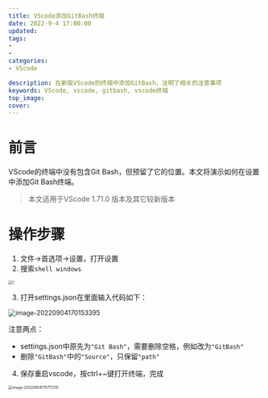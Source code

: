 ```yaml
---
title: VScode添加GitBash终端
date: 2022-9-4 17:00:00
updated: 
tags:
- 
- 
categories:
- VScode

description: 在新版VScode的终端中添加GitBash，注明了相关的注意事项
keywords: VScode, vscode, gitbash, vscode终端
top_image: 
cover: 
---
```


# 前言

VScode的终端中没有包含Git Bash，但预留了它的位置。本文将演示如何在设置中添加Git Bash终端。

> 本文适用于VScode 1.71.0 版本及其它较新版本

# 操作步骤

1. 文件->首选项->设置，打开设置
2. 搜索`shell windows`

<img src="https://mikepicture.oss-cn-chengdu.aliyuncs.com/picture/1.png" alt="1" style="zoom:50%;" />

3. 打开settings.json在里面输入代码如下：

<img src="https://mikepicture.oss-cn-chengdu.aliyuncs.com/picture/image-20220904170153395.png" alt="image-20220904170153395" style="zoom: 90%;" />

注意两点：

- settings.json中原先为`"Git Bash"`，需要删除空格，例如改为`"GitBash"`
- 删除`"GitBash"`中的`"Source"`，只保留`"path"`

4. 保存重启vscode，按ctrl+~键打开终端，完成

<img src="https://mikepicture.oss-cn-chengdu.aliyuncs.com/picture/image-20220904170717210.png" alt="image-20220904170717210" style="zoom: 50%;" />